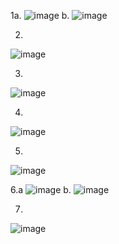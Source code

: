 1a. 
![image](https://user-images.githubusercontent.com/93079062/192942392-3b071762-7332-4f6a-9f4b-f5c25d5c4492.png)
b.
![image](https://user-images.githubusercontent.com/93079062/192942451-772779df-8c52-4157-9f7b-867ecdb23e09.png)

2.
![image](https://user-images.githubusercontent.com/93079062/192942495-9861f4db-96c0-489d-8e63-68f19b401919.png)

3.
![image](https://user-images.githubusercontent.com/93079062/192943387-375ed2be-c6df-42d4-8c69-d5bf5a5179d8.png)

4.
![image](https://user-images.githubusercontent.com/93079062/192943450-e6111e38-724a-4922-88d0-dd56ac4314bc.png)

5.
![image](https://user-images.githubusercontent.com/93079062/192943493-246d7858-b130-4d1c-bc2c-d7e7daf2b6e6.png)

6.a
![image](https://user-images.githubusercontent.com/93079062/192943561-38e81dc7-2564-40a8-8b32-a3009a04caff.png)
b.
![image](https://user-images.githubusercontent.com/93079062/192943636-a2cb6c02-25cc-49e6-a021-2333df47c7dd.png)

7.
![image](https://user-images.githubusercontent.com/93079062/192943677-248d7e3d-3321-4339-8c8c-9a43baae3e1a.png)
